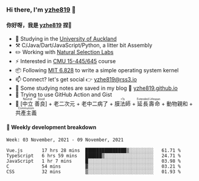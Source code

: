 ### Hi there, I'm [yzhe819](https://github.com/yzhe819) 👋

#### 你好呀，我是 [yzhe819](https://github.com/yzhe819) 捏👋

- 📖 Studying in the [University of Auckland](https://www.auckland.ac.nz/en.html)
- :hammer_and_pick: C/Java/Dart/JavaScript/Python, a litter bit Assembly
- :pencil2: Working with [Natural Selection Labs](https://github.com/NaturalSelectionLabs)
- ⚡ Interested in [CMU 15-445/645](https://15445.courses.cs.cmu.edu/fall2020/) course
- 📦 Following [MIT 6.828](https://pdos.csail.mit.edu/6.828/2018/overview.html) to write a simple operating system kernel
- 📫 Connect? let's get social 👉 yzhe819@rss3.io
- :scroll: Some studying notes are saved in my blog :space_invader: [yzhe819.github.io](https://yzhe819.github.io/)
- 🌟 Trying to use GitHub Action and Gist
- 🔑 <ruby>[中立 善良]<rp>（</rp><rt>Neutral Good</rt><rp>）</rp></ruby> + 老二次元 + 老中二病了 + <ruby>膜法師<rp>（</rp><rt>+1s</rt><rp>）</rp></ruby> + <ruby>延長壽命<rp>（</rp><rt>Extended Lifespan</rt><rp>）</rp></ruby> + 動物親和 + <ruby>共產主義<rp>（</rp><rt>Communism</rt><rp>）</rp></ruby>



#### 📝 Weekly development breakdown

<!--START_SECTION:waka-->
```text
Week: 03 November, 2021 - 09 November, 2021

Vue.js       17 hrs 28 mins  ███████████████▒░░░░░░░░░   61.71 % 
TypeScript   6 hrs 59 mins   ██████▒░░░░░░░░░░░░░░░░░░   24.71 % 
JavaScript   1 hr 7 mins     █░░░░░░░░░░░░░░░░░░░░░░░░   03.98 % 
C            54 mins         ▓░░░░░░░░░░░░░░░░░░░░░░░░   03.21 % 
CSS          32 mins         ▒░░░░░░░░░░░░░░░░░░░░░░░░   01.93 % 
```
<!--END_SECTION:waka-->



